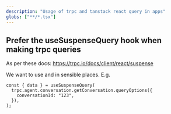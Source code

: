 ```yaml
---
description: "Usage of trpc and tanstack react query in apps"
globs: ["**/*.tsx"]
---
```


## Prefer the useSuspenseQuery hook when making trpc queries

As per these docs: https://trpc.io/docs/client/react/suspense

We want to use <Suspense> and <ErrorBoundary> in sensible places.
E.g.

```tsx
const { data } = useSuspenseQuery(
  trpc.agent.conversation.getConversation.queryOptions({
    conversationId: "123",
  }),
);
```
